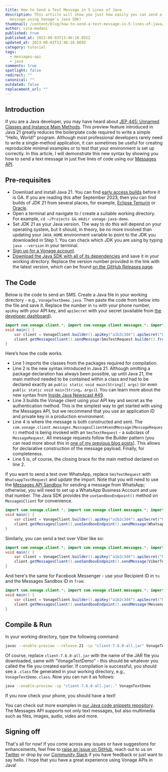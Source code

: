 ```yaml
---
title: How to Send a Text Message in 5 Lines of Java
description: This article will show you just how easily you can send a text
  message using Vonage's Java SDK!
thumbnail: /content/blog/how-to-send-a-text-message-in-5-lines-of-java/text-message_5lines_java.png
author: sina-madani
published: true
published_at: 2023-08-03T13:46:10.855Z
updated_at: 2023-08-03T13:46:10.869Z
category: tutorial
tags:
  - messages-api
  - java
comments: true
spotlight: false
redirect: ""
canonical: ""
outdated: false
replacement_url: ""
---
```

## Introduction

If you are a Java developer, you may have heard about [JEP 445: Unnamed Classes and Instance Main Methods](https://openjdk.org/jeps/445). This preview feature introduced in Java 21 greatly reduces the boilerplate code required to write a simple "Hello, World!" program. Although most professional developers rarely need to write a single-method application, it can sometimes be useful for creating reproducible minimal examples or to test that your environment is set up correctly. In this article, I will demonstrate this new syntax by showing you how to send a text message in just five lines of code using our [Messages API](https://developer.vonage.com/en/messages/overview).

## Pre-requisites

* Download and install Java 21. You can find [early access builds](https://jdk.java.net/21/) before it is GA. If you are reading this after September 2023, then you can find builds of JDK 21 from several places, for example, [Eclipse Temurin](https://adoptium.net/en-GB/temurin/releases/) or [Oracle](https://jdk.java.net/).
* Open a terminal and navigate to / create a suitable working directory. For example, `cd ~/Projects && mkdir vonage-java-demo`.
* Set JDK 21 as your Java version. The way to do this will depend on your operating system, but it should, in theory, be no more involved than updating your `JAVA_HOME` environment variable to point to the JDK you downloaded in Step 1. You can check which JDK you are using by typing `java --version` in your terminal.
* [Sign up for a Vonage account](https://ui.idp.vonage.com/ui/auth/registration).
* [Download the Java SDK with all of its dependencies](https://repo1.maven.org/maven2/com/vonage/client/7.6.0/client-7.6.0-all.jar) and save it in your working directory. Replace the version number provided in the link with the latest version, which can be found [on the GitHub Releases page](https://github.com/Vonage/vonage-java-sdk/releases).

## The Code

Below is the code to send an SMS. Create a Java file in your working directory - e.g., `VonageTextDemo.java`. Then paste the code from below into the file and save it. Replace the number in `to` with your phone number, `apiKey` with your API key, and `apiSecret` with your secret (available from [the developer dashboard](https://dashboard.nexmo.com)).

```java
import com.vonage.client.*; import com.vonage.client.messages.*; import com.vonage.client.messages.sms.*;
void main() {
    var client = VonageClient.builder().apiKey("a1b2c3d4").apiSecret("0123456789Abcdef").build();
    client.getMessagesClient().sendMessage(SmsTextRequest.builder().from("Vonage Java").to("447418360119").text("Hello, World!").build());
}
```

Here’s how the code works.

* Line 1 imports the classes from the packages required for compilation.
* Line 2 is the new syntax introduced in Java 21. Although omitting a package declaration has always been possible, up until Java 21, the main method needed to be contained within a class and had to be declared exactly as `public static void main(String[] args)` (or even `public static void main(String… args)`). You can learn more about the new syntax from [Inside Java Newscast #49](https://www.youtube.com/watch?v=P9JPUbG5npI).
* Line 3 builds the Vonage client using your API key and secret as the authentication method. This is the simplest way to get started with using the Messages API, but we recommend that you use an application ID and private key in a production environment. 
* Line 4 is where the message is both constructed and sent. The `com.vonage.client.messages.MessagesClient#sendMessage(MessageRequest)` method is being invoked with an `SmsTextRequest` - a subclass of `MessageRequest`. All message requests follow the Builder pattern (you can read more about this in [one of my previous blog posts](https://developer.vonage.com/en/blog/how-an-sdk-can-add-value-to-rest-apis)]. This allows for declarative construction of the message payload. Finally, for completeness.
* Line 5 is, of course, the closing brace for the main method declared on line 2.

If you want to send a text over WhatsApp, replace `SmsTextRequest` with `WhatsappTextRequest` and update the import. Note that you will need to use the [Messages API Sandbox](https://developer.vonage.com/en/messages/concepts/messages-api-sandbox) for sending a message from WhatsApp; otherwise, you will need to set up a WhatsApp Business Account and use that number. The Java SDK provides the `useSandboxEndpoint()` method on `MessagesClient` for convenience.

```java
import com.vonage.client.*; import com.vonage.client.messages.*; import com.vonage.client.messages.whatsapp.*;
void main() {
    var client = VonageClient.builder().apiKey("a1b2c3d4").apiSecret("0123456789Abcdef").build();
    client.getMessagesClient().useSandboxEndpoint().sendMessage(WhatsappTextRequest.builder().from("14157386102").to("447418360119").text("Hello, World!").build());
}
```

Similarly, you can send a text over Viber like so:

```java
import com.vonage.client.*; import com.vonage.client.messages.*; import com.vonage.client.messages.viber.*;
void main() {
    var client = VonageClient.builder().apiKey("a1b2c3d4").apiSecret("0123456789Abcdef").build();
    client.getMessagesClient().useSandboxEndpoint().sendMessage(ViberTextRequest.builder().from("My Company").to("447418360119").text("Hello, World!").build());
}
```

And here's the same for Facebook Messenger - use your Recipient ID in `to` and the Messages Sandbox ID in `from`:

```java
import com.vonage.client.*; import com.vonage.client.messages.*; import com.vonage.client.messages.messenger.*;
void main() {
    var client = VonageClient.builder().apiKey("a1b2c3d4").apiSecret("0123456789Abcdef").build();
    client.getMessagesClient().useSandboxEndpoint().sendMessage(MessengerTextRequest.builder().from("107083064136738").to("6573130892744564").text("Hello, World!").build());
}
```

## Compile & Run

In your working directory, type the following command:

```sh
javac --enable-preview --release 21 -cp "client-7.6.0-all.jar" VonageTextDemo.java
```

Of course, replace `client-7.6.0-all.jar` with the name of the JAR file you downloaded, same with “VonageTextDemo” - this should be whatever you called the file you created earlier. If compilation is successful, you should see a `.class` file generated in your working directory, e.g., `VonageTextDemo.class`. Now you can run it as follows:

```sh
java --enable-preview -cp "client-7.6.0-all.jar:." VonageTextDemo
```

If you now check your phone, you should have a text!

You can check out more examples in [our Java code snippets repository](https://github.com/Vonage/vonage-java-code-snippets/tree/main/src/main/java/com/vonage/quickstart/messages/sandbox). The Messages API supports not only text messages, but also multimedia such as files, images, audio, video and more.

## Signing off

That's all for now! If you come across any issues or have suggestions for enhancements, feel free to [raise an issue on GitHub](https://github.com/Vonage/vonage-java-sdk/issues), reach out to us on [Twitter](https://twitter.com/VonageDev) or drop by our [Community Slack](https://developer.vonage.com/community/slack) if you have feedback or just want to say hello. I hope that you have a great experience using Vonage APIs in Java!